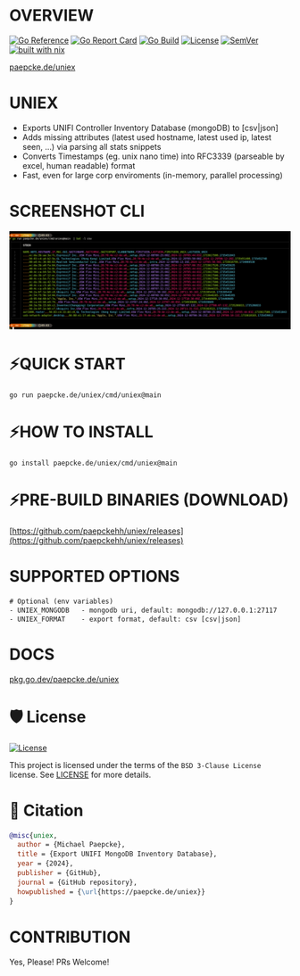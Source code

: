 # OVERVIEW 
[![Go Reference](https://pkg.go.dev/badge/paepcke.de/uniex.svg)](https://pkg.go.dev/paepcke.de/uniex) 
[![Go Report Card](https://goreportcard.com/badge/paepcke.de/uniex)](https://goreportcard.com/report/paepcke.de/uniex) 
[![Go Build](https://github.com/paepckehh/uniex/actions/workflows/golang.yml/badge.svg)](https://github.com/paepckehh/uniex/actions/workflows/golang.yml)
[![License](https://img.shields.io/github/license/paepckehh/uniex)](https://github.com/paepckehh/uniex/blob/master/LICENSE)
[![SemVer](https://img.shields.io/github/v/release/paepckehh/uniex)](https://github.com/paepckehh/uniex/releases/latest)
<br>[![built with nix](https://builtwithnix.org/badge.svg)](https://search.nixos.org/packages?channel=unstable&from=0&size=50&sort=relevance&type=packages&query=uniex)

[paepcke.de/uniex](https://paepcke.de/uniex)

# UNIEX

- Exports UNIFI Controller Inventory Database (mongoDB) to [csv|json]
- Adds missing attributes (latest used hostname, latest used ip, latest seen, ...) via parsing all stats snippets
- Converts Timestamps (eg. unix nano time) into RFC3339 (parseable by excel, human readable) format
- Fast, even for large corp enviroments (in-memory, parallel processing)
 
# SCREENSHOT CLI

![UNIEX SAMPLE SCREENSHOT](https://github.com/paepckehh/uniex/blob/main/resources/screenshot01.png "SCREEN")

# ⚡️QUICK START
```
go run paepcke.de/uniex/cmd/uniex@main
```

# ⚡️HOW TO INSTALL

```
go install paepcke.de/uniex/cmd/uniex@main
```

# ⚡️PRE-BUILD BINARIES (DOWNLOAD)
[https://github.com/paepckehh/uniex/releases](https://github.com/paepckehh/uniex/releases)


# SUPPORTED OPTIONS 

```
# Optional (env variables)
- UNIEX_MONGODB   - mongodb uri, default: mongodb://127.0.0.1:27117
- UNIEX_FORMAT    - export format, default: csv [csv|json]
```

# DOCS

[pkg.go.dev/paepcke.de/uniex](https://pkg.go.dev/paepcke.de/uniex)

# 🛡 License

[![License](https://img.shields.io/github/license/paepckehh/uniex)](https://github.com/paepckehh/uniex/blob/master/LICENSE)

This project is licensed under the terms of the `BSD 3-Clause License` license. See [LICENSE](https://github.com/paepckehh/uniex/blob/master/LICENSE) for more details.

# 📃 Citation

```bibtex
@misc{uniex,
  author = {Michael Paepcke},
  title = {Export UNIFI MongoDB Inventory Database},
  year = {2024},
  publisher = {GitHub},
  journal = {GitHub repository},
  howpublished = {\url{https://paepcke.de/uniex}}
}
```

# CONTRIBUTION

Yes, Please! PRs Welcome! 
